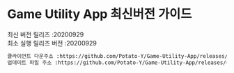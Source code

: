 # Game Utility App 최신버전 가이드

최신 버전 릴리즈 :20200929<br>
최소 실행 릴리즈 버전 :20200929<br>
```txt
클라이언트 다운주소 :https://github.com/Potato-Y/Game-Utility-App/releases/download/v1.4.1/UpdateClient.exe입니다.
업데이트 파일 주소 :https://github.com/Potato-Y/Game-Utility-App/releases/download/v1.5.8/Game.Utility.App.exe입니다.
```
